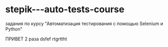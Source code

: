 # stepik---auto-tests-course
задания по курсу "Автоматизация тестирования с помощью Selenium и Python"

ПРИВЕТ 2 раза
dsfef
rtgrttht
